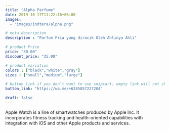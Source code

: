```yaml
---
title: "Alpha Parfume"
date: 2019-10-17T11:22:16+06:00
images: 
  - "images/indtera/alpha.png"

# meta description
description : "Parfum Pria yang diracik Oleh Ahlinya Ahli"

# product Price
price: "30.00"
discount_price: "25.00"

# product variation
colors : ["black","white","gray"]
sizes : ["small","medium","large"]

# button link if you don't want to use snipcart. empty link will not show button
button_link: "https://wa.me/+6285857227204"

draft: false
---
```


Apple Watch is a line of smartwatches produced by Apple Inc. It incorporates fitness tracking and health-oriented capabilities with integration with iOS and other Apple products and services.
